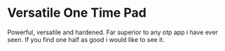 # Versatile One Time Pad

Powerful, versatile and hardened. Far superior to any otp app i have ever seen. If you find one half as good i would like to see it. 
